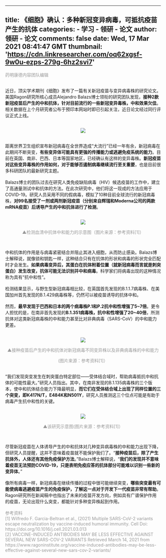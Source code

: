 
---
title: 《细胞》确认：多种新冠变异病毒，可抵抗疫苗产生的抗体
categories: 
    - 学习
    - 领研 - 论文
author: 领研 - 论文
comments: false
date: Wed, 17 Mar 2021 08:41:47 GMT
thumbnail: 'https://cdn.linkresearcher.com/oq62xgsf-9w0u-ezps-279g-6hz2svi7'
---

<div>   
<p><font style="font-size:14px; color:rgb(153, 153, 153);">药明康德内容团队编辑  <br></font></p><section><br></section><section>近日，顶尖学术期刊《细胞》发布了一篇有关新冠疫苗与变异病毒株的研究论文。美国Ragon研究所核心成员Alejandro Balazs博士领衔的研究团队发现，<strong>接种2款新冠疫苗后产生的中和抗体，针对目前流行的一些新冠变异毒株，中和效果欠佳</strong>。相关数据在上个月研究者公布于预印本网站时即已引起关注，近日论文经过同行评议正式上线。</section><section><br></section><p style="text-align:center;"><img src="https://cdn.linkresearcher.com/oq62xgsf-9w0u-ezps-279g-6hz2svi7" referrerpolicy="no-referrer"></p><section><br></section><section>距离世界卫生组织宣布新冠病毒在全世界造成“大流行”已经一年有余，新冠病毒在此期间不断突变，<strong>有些变异体可能具有更强的传播能力或逃避免疫系统的能力</strong>。目前在英国、南非、巴西、日本等国家地区，已经确认有这样的变异毒株。<strong>新冠疫苗对这些变异毒株的作用如何，对于能够否遏制病毒继续流行至关重要</strong>，也是目前很多科研团队的最新研究主题。</section><section><br></section><section>Balazs博士的团队过去在研究人类免疫缺陷病毒（HIV）候选疫苗的工作中，建立了高通量测试中和抗体的方法。在此次研究中，他们将这一现成的方法应用于COVID-19。研究人员采用不同的假病毒，模拟了10种目前全球流行的新冠病毒株，<strong>对99名接受了一剂或两剂新冠疫苗（分别来自辉瑞和Moderna公司的两款mRNA疫苗）后诱导产生的中和抗体进行了检测</strong>。</section><section><br></section><p style="text-align:center;"><img src="https://cdn.linkresearcher.com/rcft8hj0-6ec0-65uc-c43q-una9y526" referrerpolicy="no-referrer"></p><p style="text-align:center;"><font style="font-size:14px; color:rgb(153, 153, 153);">▲检测血清中抗体中和能力的示意图（图片来源：参考资料[1]）</font></p><p style="text-align:center;"><br></p><section>中和抗体的作用是与病毒紧密结合并阻止其进入细胞，从而防止感染。Balazs博士解释说，就像锁和钥匙一样，这种结合只有在抗体的形状和病毒的形状完全匹配时才会发生。<strong>如果病毒变异后，其蛋白在抗体附着位置（就新冠病毒而言就是刺突蛋白）发生改变，抗体可能无法识别并中和病毒</strong>。科学家们将病毒出现的这种情况称为具有“抗中和性”。</section><section><br></section><section>检测结果显示，与野生型新冠病毒相比较，在英国首先发现的B.1.1.7病毒株、在美国加州首先发现的B.1.429病毒株等，仍然可以被疫苗诱导的抗体中和。</section><section><br></section><section>然而，<strong>最早发现于巴西和日本的两个病毒株P.1和P.2抗中和性增强了5~7倍</strong>。更令人担忧的是，在南非首先发现的<strong>B.1.351病毒株，抗中和性增强了20~40倍</strong>，所测抗体对这类新冠病毒株的中和能力甚至比对非典病毒（SARS-CoV）的中和能力更差。</section><section><br></section><p style="text-align:center;"><img src="https://cdn.linkresearcher.com/lnoc5419-4w1i-mbq8-nmxc-nr98uz23" referrerpolicy="no-referrer"></p><p style="text-align:center;"><font style="font-size:14px; color:rgb(153, 153, 153);">▲接种疫苗后产生的中和抗体对新冠病毒不同变异株以及非典病毒株的中和能力</font></p><p style="text-align:center;"><font style="font-size:14px; color:rgb(153, 153, 153);">(图片来源：参考资料[1]）</font></p><section style="text-align:center;"><br></section><section>“我们发现突变发生在刺突蛋白特定部位——受体结合域时，帮助病毒抵抗中和抗体的可能性最大。”研究人员指出。其中，在南非发现的B.1.135病毒株的三个版本，使中和抗体结合能力下降最明显，<strong>而它们在受体结合域上出现了同样位置的三个突变，即K417N/T，E484K和N501Y</strong>，研究人员推测这三个位点可能是有助于病毒产生抗中和性的关键。</section><section><br></section><p style="text-align:center;"><img src="https://cdn.linkresearcher.com/klceyo85-dtgl-xq4s-6hkp-ctogrn26" referrerpolicy="no-referrer"></p><p style="text-align:center;"><font style="font-size:14px; color:rgb(153, 153, 153);">▲该研究示意图(图片来源：参考资料[1]）</font></p><p style="text-align:center;"><br></p><section>尽管新冠疫苗在人体诱导产生的中和抗体对几种变异病毒株的中和能力出现下降，但研究人员提醒，这并不意味着疫苗就不能保护我们了。“<strong>接种疫苗后，除了产生抗体外，人体还有其他免疫保护方法</strong>。”Balazs博士解释说，“<strong>我们的发现并不意味着疫苗无法预防COVID-19，只是表明免疫应答的抗体部分可能难以识别一些新的变异体</strong>。”</section><section><br></section><section>像所有病毒一样，新冠病毒在继续传播的过程中很可能继续突变，<strong>哪些突变最有可能使病毒逃避疫苗产生的免疫保护，了解这一点对于开发下一代疫苗非常有帮助</strong>。Ragon研究所在新闻稿中也指出了未来的疫苗开发方向，例如具有广谱保护作用的疫苗，无论出现什么突变，都能针对多种变异株起到作用。</section><section><br></section><section><font style="font-size:14px; color:rgb(153, 153, 153);">参考资料</font></section><section><font style="font-size:14px; color:rgb(153, 153, 153);">[1] Wilfredo F. Garcia-Beltran et al., (2021) Multiple SARS-CoV-2 variants escape neutralization by vaccine-induced humoral immunity. Cell Doi: https://doi.org/10.1016/j.cell.2021.03.013</font></section><section><font style="font-size:14px; color:rgb(153, 153, 153);">[2] VACCINE-INDUCED ANTIBODIES MAY BE LESS EFFECTIVE AGAINST SEVERAL NEW SARS-COV-2 VARIANTS Retrieved March 14, 2021 from https://www.ragoninstitute.org/vaccine-induced-antibodies-may-be-less-effective-against-several-new-sars-cov-2-variants/</font></section>  
</div>
            